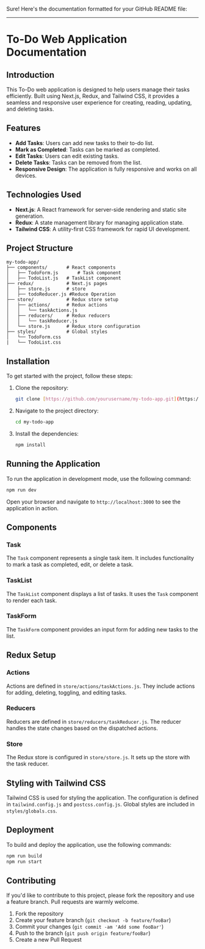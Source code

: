 Sure! Here's the documentation formatted for your GitHub README file:

---

# To-Do Web Application Documentation

## Introduction

This To-Do web application is designed to help users manage their tasks efficiently. Built using Next.js, Redux, and Tailwind CSS, it provides a seamless and responsive user experience for creating, reading, updating, and deleting tasks.

## Features

- **Add Tasks**: Users can add new tasks to their to-do list.
- **Mark as Completed**: Tasks can be marked as completed.
- **Edit Tasks**: Users can edit existing tasks.
- **Delete Tasks**: Tasks can be removed from the list.
- **Responsive Design**: The application is fully responsive and works on all devices.

## Technologies Used

- **Next.js**: A React framework for server-side rendering and static site generation.
- **Redux**: A state management library for managing application state.
- **Tailwind CSS**: A utility-first CSS framework for rapid UI development.

## Project Structure

```
my-todo-app/
├── components/       # React components
│   ├── TodoForm.js       # Task component
│   ├── TodoList.js   # TaskList component   
├── redux/            # Next.js pages
│   ├── store.js      # store
│   ├── todoReducer.js #Reduce Operation
├── store/            # Redux store setup
│   ├── actions/      # Redux actions
│   │   └── taskActions.js
│   ├── reducers/     # Redux reducers
│   │   └── taskReducer.js
│   └── store.js      # Redux store configuration
├── styles/           # Global styles
│   └── TodoForm.css
|   └── TodoList.css

```

## Installation

To get started with the project, follow these steps:

1. Clone the repository:
   ```bash
   git clone [https://github.com/yourusername/my-todo-app.git](https://github.com/shakib08/shakib-to-do-task/tree/master)
   ```
2. Navigate to the project directory:
   ```bash
   cd my-todo-app
   ```
3. Install the dependencies:
   ```bash
   npm install
   ```

## Running the Application

To run the application in development mode, use the following command:

```bash
npm run dev
```

Open your browser and navigate to `http://localhost:3000` to see the application in action.

## Components

### Task

The `Task` component represents a single task item. It includes functionality to mark a task as completed, edit, or delete a task.

### TaskList

The `TaskList` component displays a list of tasks. It uses the `Task` component to render each task.

### TaskForm

The `TaskForm` component provides an input form for adding new tasks to the list.

## Redux Setup

### Actions

Actions are defined in `store/actions/taskActions.js`. They include actions for adding, deleting, toggling, and editing tasks.

### Reducers

Reducers are defined in `store/reducers/taskReducer.js`. The reducer handles the state changes based on the dispatched actions.

### Store

The Redux store is configured in `store/store.js`. It sets up the store with the task reducer.

## Styling with Tailwind CSS

Tailwind CSS is used for styling the application. The configuration is defined in `tailwind.config.js` and `postcss.config.js`. Global styles are included in `styles/globals.css`.

## Deployment

To build and deploy the application, use the following commands:

```bash
npm run build
npm run start
```

## Contributing

If you'd like to contribute to this project, please fork the repository and use a feature branch. Pull requests are warmly welcome.

1. Fork the repository
2. Create your feature branch (`git checkout -b feature/fooBar`)
3. Commit your changes (`git commit -am 'Add some fooBar'`)
4. Push to the branch (`git push origin feature/fooBar`)
5. Create a new Pull Request


